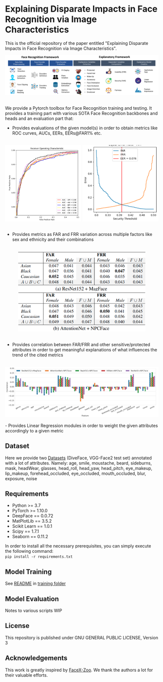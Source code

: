 # Explaining Disparate Impacts in Face Recognition via Image Characteristics

This is the official repository of the paper entitled "Explaining Disparate Impacts in Face Recognition via Image Characteristics".
<br>
<div align="center">
 <img src="./images/overview.png"  width="750" alt="ROC curve Example"/> 
</div>
<br>

We provide a Pytorch toolbox for Face Recognition training and testing. 
It provides a training part with various SOTA Face Recognition backbones and heads and
an evaluation part that:
- Provides evaluations of the given model(s) in order to obtain metrics like ROC curves, AUCs, EERs, EERs@FAR1% etc.
<br>
<div align="center">
 <img src="./images/ROC.png" height="250" width="250" alt="ROC curve Example"/> <img src="./images/EER.png" height="250" width="250" alt="EER graph Example"/>
</div>
<br>

- Provides metrics as FAR and FRR variation across multiple factors like sex and ethnicity and their combinations
<br>
<div align="center">
 <img src="images/net1.png"  height="130" width="420" alt="Table Example 1"/> <img src="images/net2.png"  height="130" width="420" alt="Table Example 2"/>
</div>
<br>

- Provides correlation between FAR/FRR and other sensitive/protected attributes in order to get meaningful explanations of what influences the trend of the cited metrics
<br>
<div align="center">
 <img src="images/corr.png"  width="750" alt="Correlation Example"/> 
</div>
<br>
- Provides Linear Regression modules in order to weight the given attributes accordingly to a given metric

## Dataset
 Here we provide two <a href="https://drive.google.com/drive/folders/1LNLOO157NPUOAfCWDtMxJpmDVkbn8eu4?usp=sharing" target="_blank">Datasets</a>
 (DiveFace, VGG-Face2 test set) annotated with a lot of attributes. Namely:
age, smile, moustache, beard, sideburns, mask, headWear, glasses, head_roll, head_yaw, head_pitch, eye_makeup, lip_makeup, forehead_occluded, eye_occluded, mouth_occluded, blur, exposure, noise

## Requirements
- Python >= 3.7
- PyTorch >= 1.10.0
- DeepFace == 0.0.72
- MatPlotLib == 3.5.2
- Scikit Learn == 1.0.1
- Scipy == 1.7.1
- Seaborn == 0.11.2

In order to install all the necessary prerequisites, you can simply execute the following command: \
`pip install -r requirements.txt`

## Model Training
See <a href="training/README.md" target="_blank">README</a> in <a href="training" target="_blank">training folder</a>
## Model Evaluation
 Notes to various scripts WIP

## License

This repository is published under GNU GENERAL PUBLIC LICENSE, Version 3



## Acknowledgements

This work is greatly inspired by <a href="https://github.com/JDAI-CV/FaceX-Zoo/" target="_blank">FaceX-Zoo</a>. We thank the authors a lot for their valuable efforts.

